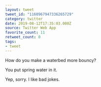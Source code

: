 ```yaml
---
layout: tweet
tweet_id: "1160967947336265729"
category: twitter
date: 2019-08-12T17:35:03.000Z
source: Twitter Web App
favorite_count: 11
retweet_count: 0
tags:
- tweet
---
```


How do you make a waterbed more bouncy? 

You put spring water in it.

Yep, sorry. I like bad jokes.
